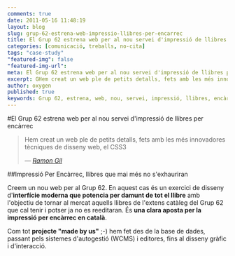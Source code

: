 ```yaml
---
comments: true
date: 2011-05-16 11:48:19
layout: blog
slug: grup-62-estrena-web-impressio-llibres-per-encarrec
title: El Grup 62 estrena web per al nou servei d'impressió de llibres per encàrrec
categories: [comunicació, treballs, no-cita]
tags: "case-study"
"featured-img": false
"featured-img-url": 
meta: El Grup 62 estrena web per al nou servei d'impressió de llibres per encàrrec
excerpt: GHem creat un web ple de petits detalls, fets amb les més innovadores tècniques de disseny web, el CSS3
author: oxygen
published: true
keywords: Grup 62, estrena, web, nou, servei, impressió, llibres, encàrrec, IPE
---
```


#El Grup 62 estrena web per al nou servei d'impressió de llibres per encàrrec

<blockquote>
	<p>Hem creat un web ple de petits detalls, fets amb les més innovadores tècniques de disseny web, el CSS3</p>
	<footer>
		&mdash; <cite><a href="{{ page.url }}" title="{{ page.title }}">Ramon Gil</a></cite>
	</footer>
</blockquote>

##Impressió Per Encàrrec, llibres que mai més no s'exhauriran

Creem un nou web per al Grup 62. En aquest cas és un exercici de disseny d'**interfície moderna que potencia per damunt de tot el llibre** amb l'objectiu de tornar al mercat aquells llibres de l'extens catàleg del Grup 62 que cal tenir i potser ja no es reeditaran. És **una clara aposta per la impressió per encàrrec en català**.

Com tot **projecte "made by us"** ;-) hem fet des de la base de dades, passant pels sistemes d'autogestió (WCMS) i editores, fins al disseny gràfic i d'interacció.